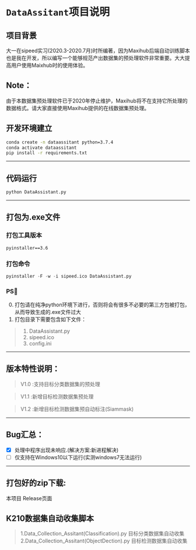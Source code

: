 <!--
 * @Author: Chengsen Dong 1034029664@qq.com
 * @Date: 2022-07-16 14:42:46
 * @LastEditors: Chengsen Dong 1034029664@qq.com
 * @LastEditTime: 2022-07-16 14:44:49
 * @FilePath: /DataAssitant/README.md
 * @Description: 这是默认设置,请设置`customMade`, 打开koroFileHeader查看配置 进行设置: https://github.com/OBKoro1/koro1FileHeader/wiki/%E9%85%8D%E7%BD%AE
-->
# `DataAssitant`项目说明
## 项目背景
大一在sipeed实习(2020.3-2020.7月)时所编著，因为Maxihub后端自动训练脚本也是我在开发，所以编写一个能够规范产出数据集的预处理软件非常重要。大大提高用户使用Maixhub时的使用体验。
## Note：
由于本数据集预处理软件已于2020年停止维护，Maxihub将不在支持它所处理的数据格式。请大家直接使用Maxihub提供的在线数据集预处理。

## 开发环境建立
```bash
conda create -n dataassitant python=3.7.4
conda activate dataassitant
pip install -r requirements.txt
```
---
## 代码运行
```bash
python DataAssistant.py
```
---
## 打包为.exe文件
### 打包工具版本
```
pyinstaller==3.6
```
### 打包命令
```python
pyinstaller -F -w -i sipeed.ico DataAssistant.py
```
### PS👀️ 
0. 打包请在纯净python环境下进行，否则将会有很多不必要的第三方包被打包，从而导致生成的.exe文件过大
1. 打包目录下需要包含如下文件：
> 1. DataAssistant.py
> 2. sipeed.ico
> 3. config.ini
---
## 版本特性说明：
> V1.0 :支持目标分类数据集的预处理

> V1.1 :新增目标检测数据集预处理

> V1.2 :新增目标检测数据集预自动标注(Siammask)
---
## Bug汇总：
- [x] 处理中程序出现未响应.(解决方案:新进程解决)
- [ ] 仅支持在Windows10以下运行(实测windows7无法运行)
---
## 打包好的zip下载:
本项目 Release页面

## K210数据集自动收集脚本
> 1.Data_Collection_Assitant(Classification).py 目标分类数据集自动收集
> 2.Data_Collection_Assitant(ObjectDection).py 目标检测数据集自动收集







